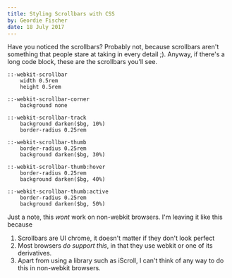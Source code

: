 ```yaml
---
title: Styling Scrollbars with CSS
by: Geordie Fischer
date: 18 July 2017
---
```

Have you noticed the scrollbars? Probably not, because scrollbars aren't something that people stare at taking in every detail ;). Anyway, if there's a long code block, these are the scrollbars you'll see.
```stylus
::-webkit-scrollbar
    width 0.5rem
    height 0.5rem

::-webkit-scrollbar-corner
    background none

::-webkit-scrollbar-track
    background darken($bg, 10%)
    border-radius 0.25rem

::-webkit-scrollbar-thumb
    border-radius 0.25rem
    background darken($bg, 30%)

::-webkit-scrollbar-thumb:hover
    border-radius 0.25rem
    background darken($bg, 40%)

::-webkit-scrollbar-thumb:active
    border-radius 0.25rem
    background darken($bg, 50%)
```
Just a note, this _wont_ work on non-webkit browsers. I'm leaving it like this because

1. Scrollbars are UI chrome, it doesn't matter if they don't look perfect
2. Most browsers _do support this_, in that they use webkit or one of its derivatives.
3. Apart from using a library such as iScroll, I can't think of any way to do this in non-webkit browsers.
